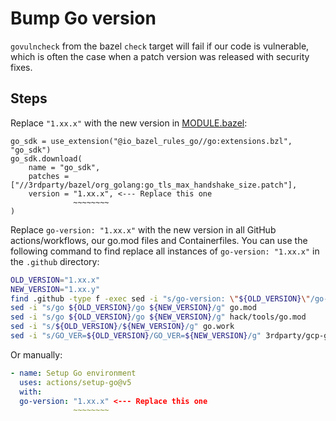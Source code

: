 # Bump Go version

`govulncheck` from the bazel `check` target will fail if our code is vulnerable, which is often the case when a patch version was released with security fixes.

## Steps

Replace `"1.xx.x"` with the new version in [MODULE.bazel](/MODULE.bazel):

```starlark
go_sdk = use_extension("@io_bazel_rules_go//go:extensions.bzl", "go_sdk")
go_sdk.download(
    name = "go_sdk",
    patches = ["//3rdparty/bazel/org_golang:go_tls_max_handshake_size.patch"],
    version = "1.xx.x", <--- Replace this one
              ~~~~~~~~
)

```

Replace `go-version: "1.xx.x"` with the new version in all GitHub actions/workflows, our go.mod files and Containerfiles.
You can use the following command to find replace all instances of `go-version: "1.xx.x"` in the `.github` directory:

```bash
OLD_VERSION="1.xx.x"
NEW_VERSION="1.xx.y"
find .github -type f -exec sed -i "s/go-version: \"${OLD_VERSION}\"/go-version: \"${NEW_VERSION}\"/g" {} \;
sed -i "s/go ${OLD_VERSION}/go ${NEW_VERSION}/g" go.mod
sed -i "s/go ${OLD_VERSION}/go ${NEW_VERSION}/g" hack/tools/go.mod
sed -i "s/${OLD_VERSION}/${NEW_VERSION}/g" go.work
sed -i "s/GO_VER=${OLD_VERSION}/GO_VER=${NEW_VERSION}/g" 3rdparty/gcp-guest-agent/Dockerfile
```

Or manually:

```yaml
- name: Setup Go environment
  uses: actions/setup-go@v5
  with:
  go-version: "1.xx.x" <--- Replace this one
              ~~~~~~~~
```
